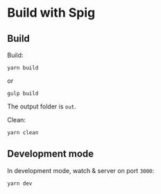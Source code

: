 # Build with Spig

## Build

Build:

```shell
yarn build
```

or

```shell
gulp build
```

The output folder is `out`.

Clean:

```shell
yarn clean
```

## Development mode

In development mode, watch & server on port `3000`:

```shell
yarn dev
```
